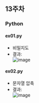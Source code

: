 ## 13주차
### Python

#### ex01.py
- 비밀지도
- 결과:  
![image](https://user-images.githubusercontent.com/46733911/143797697-491fadb1-ef7e-4d7b-b27f-78a08b887eac.png)  


#### ex02.py  
- 문자열 압축  
- 결과:  
![image](https://user-images.githubusercontent.com/46733911/137613920-d43681e0-a5d7-4313-b88b-25dee04ace7e.png)
   
